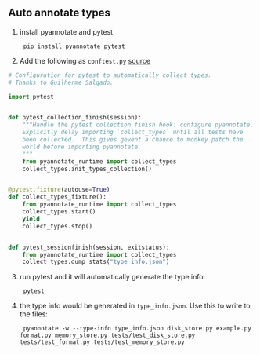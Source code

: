 ## Auto annotate types

1. install pyannotate and pytest
	
		pip install pyannotate pytest

2. Add the following as `conftest.py` [source](https://github.com/dropbox/pyannotate/blob/a01510d/example/example_conftest.py)

```python
# Configuration for pytest to automatically collect types.
# Thanks to Guilherme Salgado.

import pytest


def pytest_collection_finish(session):
    """Handle the pytest collection finish hook: configure pyannotate.
    Explicitly delay importing `collect_types` until all tests have
    been collected.  This gives gevent a chance to monkey patch the
    world before importing pyannotate.
    """
    from pyannotate_runtime import collect_types
    collect_types.init_types_collection()


@pytest.fixture(autouse=True)
def collect_types_fixture():
    from pyannotate_runtime import collect_types
    collect_types.start()
    yield
    collect_types.stop()


def pytest_sessionfinish(session, exitstatus):
    from pyannotate_runtime import collect_types
    collect_types.dump_stats("type_info.json")
```

3. run pytest and it will automatically generate the type info:
	
        pytest

4. the type info would be generated in `type_info.json`. Use this to write to the files:

	    pyannotate -w --type-info type_info.json disk_store.py example.py format.py memory_store.py tests/test_disk_store.py tests/test_format.py tests/test_memory_store.py